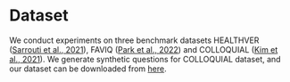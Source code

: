 # Dataset
We conduct experiments on three benchmark datasets HEALTHVER ([Sarrouti et al., 2021](https://github.com/sarrouti/healthver)), FAVIQ ([Park et al., 2022](https://github.com/faviq/faviq)) and COLLOQUIAL ([Kim et al., 2021](https://github.com/bckim92/colloquial-claims)).
We generate synthetic questions for COLLOQUIAL dataset, and our dataset can be downloaded from [here](https://drive.google.com/drive/folders/1_JSskGCxLbOvuaqxbi2BsM8MZbpiJd3M?usp=sharing).